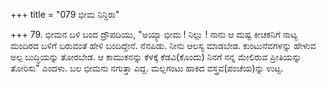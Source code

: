 +++
title = "079 ಭೀಮ ನಿನ್ದಿರು"

+++
79. ಭೀಮನ ಬಳಿ ಬಂದ ದ್ರೌಪದಿಯು, "ಅಯ್ಯಾ ಭೀಮ ! ನಿಲ್ಲು ! ನಾನು ಆ ದುಷ್ಟ ಕೀಚಕನಿಗೆ ನಾಟ್ಯ ಮಂದಿರದ ಬಳಿಗೆ ಬರುವಂತೆ ಹೇಳಿ ಬಂದಿದ್ದೇನೆ. ನೆನಪಿಡು. ನೀನು ಆಲಸ್ಯ ಮಾಡಬೇಡ. ಕುಂಟುನೆವಗಳನ್ನು ಹೇಳುವ ಅಲ್ಪ ಬುದ್ಧಿಯನ್ನು ತೋರಬೇಡ. ಆ ಕಾಮುಕನನ್ನು ಕೆಳಕ್ಕೆ ಕೆಡವಿ(ಕೊಂದು) ನಿನಗೆ ನನ್ನ ಮೇಲಿರುವ ಪ್ರೀತಿಯನ್ನು ತೋರಿಸು" ಎಂದಳು. ಬಲ ಭೀಮನು ನಗುತ್ತಾ ಎದ್ದ. ಮಲ್ಲಗಂಟು ಹಾಕಿದ ವಸ್ತ್ರವ(ಪಂಚೆಯ)ನ್ನು ಉಟ್ಟ.
